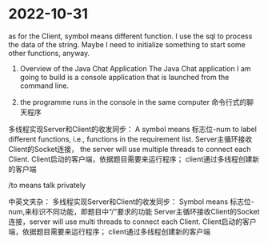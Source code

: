 # 2022-10-31

as for the Client,
symbol means different function.
I use the sql to process the data of the string.
Maybe I need to initialize something to start some other functions, anyway.

1. Overview of the Java Chat Application
The Java Chat application I am going to build is a console application that is launched from the command line.

3. the programme runs in the console in the same computer
命令行式的聊天程序

多线程实现Server和Client的收发同步：
A symbol means 标志位-num to label different functions, i.e., functions in the requirement list.
Server主循环接收Client的Socket连接， the server will use multiple threads to connect each Client.
Client启动的客户端，依据题目需要来运行程序；
client通过多线程创建新的客户端

/to means talk privately


中英文夹杂：
多线程实现Server和Client的收发同步：
Symbol means 标志位-num,来标识不同功能，即题目中“/"要求的功能
Server主循环接收Client的Socket连接，server will use multi threads to connect each Client.
Client启动的客户端，依据题目需要来运行程序；
client通过多线程创建新的客户端

<div style="display:none">
The server and clients can run on different computers in the same network, e.g. Local Area Network (LAN).
There can be multiple clients connect to a server and they can chat to each other, just like in a chat room where everyone can see other users’ messages. There’s no private chat between two users, for simplicity.

</div>




